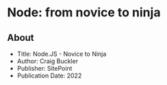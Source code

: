 # Node: from novice to ninja

## About

- Title: Node.JS - Novice to Ninja
- Author: Craig Buckler
- Publisher: SitePoint
- Publication Date: 2022
